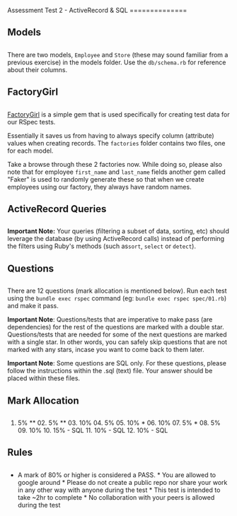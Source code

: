 Assessment Test 2 - ActiveRecord & SQL ==============

## Models
## 
There are two models, `Employee` and `Store` (these may sound
familiar from a previous exercise) in the models folder. Use the
`db/schema.rb` for reference about their columns.

## FactoryGirl
## 
[FactoryGirl](https://github.com/thoughtbot/factory_girl) is a
simple gem that is used specifically for creating test data for
our RSpec tests.

Essentially it saves us from having to always specify column
(attribute) values when creating records. The `factories` folder
contains two files, one for each model.

Take a browse through these 2 factories now. While doing so,
please also note that for employee `first_name` and `last_name`
fields another gem called "Faker" is used to randomly generate
these so that when we create employees using our factory, they
always have random names.

## ActiveRecord Queries
## 
**Important Note:** Your queries (filtering a subset of data,
sorting, etc) should leverage the database (by using ActiveRecord
calls) instead of performing the filters using Ruby's methods
(such as`sort`, `select` or `detect`).

## Questions
## 
There are 12 questions (mark allocation is mentioned below). Run
each test using the `bundle exec rspec` command (eg: `bundle exec
rspec spec/01.rb`) and make it pass.

**Important Note**: Questions/tests that are imperative to make
pass (are dependencies) for the rest of the questions are marked
with a double star. Questions/tests that are needed for some of
the next questions are marked with a single star. In other words,
you can safely skip questions that are not marked with any stars,
incase you want to come back to them later.

**Important Note**: Some questions are SQL only. For these
questions, please follow the instructions within the .sql (text)
file. Your answer should be placed within these files.

## Mark Allocation
## 
01. 5% ** 02. 5% ** 03. 10% 04. 5% 05. 10% * 06. 10% 07. 5% * 08.
5% 09. 10% 10. 15% - SQL 11. 10% - SQL 12. 10% - SQL

## Rules
## 
* A mark of 80% or higher is considered a PASS. * You are allowed
to google around * Please do not create a public repo nor share
your work in any other way with anyone during the test * This test
is intended to take ~2hr to complete * No collaboration with your
peers is allowed during the test
